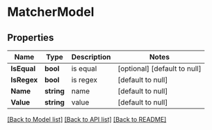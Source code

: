# MatcherModel

## Properties
Name | Type | Description | Notes
------------ | ------------- | ------------- | -------------
**IsEqual** | **bool** | is equal | [optional] [default to null]
**IsRegex** | **bool** | is regex | [default to null]
**Name** | **string** | name | [default to null]
**Value** | **string** | value | [default to null]

[[Back to Model list]](../README.md#documentation-for-models) [[Back to API list]](../README.md#documentation-for-api-endpoints) [[Back to README]](../README.md)


